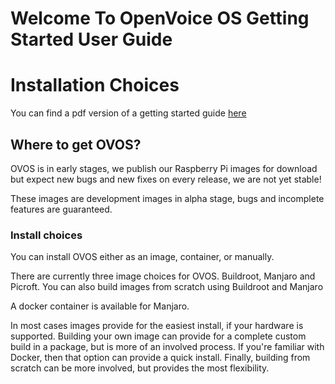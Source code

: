 # Welcome To OpenVoice OS Getting Started User Guide
# Installation Choices

You can find a pdf version of a getting started guide [here](https://github.com/OpenVoiceOS/ovos_assets/raw/master/printables/device-getting-started-guide.pdf)

## Where to get OVOS?
OVOS is in early stages, we publish our Raspberry Pi images for download but expect new bugs and new fixes on every release, we are not yet stable!

These images are development images in alpha stage, bugs and incomplete features are guaranteed.

### Install choices
You can install OVOS either as an image, container, or manually.

There are currently three image choices for OVOS.  Buildroot, Manjaro and Picroft.  You can also build images from scratch using Buildroot and Manjaro

A docker container is available for Manjaro.

In most cases images provide for the easiest install, if your hardware is supported.  Building your own image can provide for a complete custom build in a package, but is more of an involved process.  If you're familiar with Docker, then that option can provide a quick install.  Finally, building from scratch can be more involved, but provides the most flexibility.